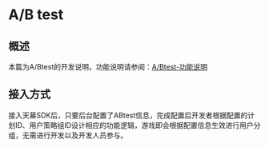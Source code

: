 # A/B test

## 概述

本篇为A/Btest的开发说明，功能说明请参阅：[A/Btest-功能说明](../main-features/ab-test.md)

## 接入方式

接入天幕SDK后，只要后台配置了ABtest信息，完成配置后开发者根据配置的计划ID、用户策略组ID设计相应的功能逻辑，游戏即会根据配置信息生效进行用户分组，无需进行开发以及开发人员参与。

